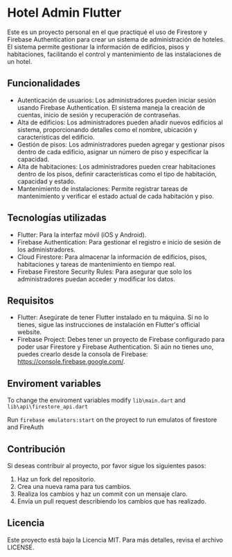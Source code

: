 # Hotel Admin Flutter

Este es un proyecto personal en el que practiqué el uso de Firestore y Firebase Authentication para crear un sistema de administración de hoteles. El sistema permite gestionar la información de edificios, pisos y habitaciones, facilitando el control y mantenimiento de las instalaciones de un hotel.

## Funcionalidades

- Autenticación de usuarios: Los administradores pueden iniciar sesión usando Firebase Authentication. El sistema maneja la creación de cuentas, inicio de sesión y recuperación de contraseñas.
- Alta de edificios: Los administradores pueden añadir nuevos edificios al sistema, proporcionando detalles como el nombre, ubicación y características del edificio.
- Gestión de pisos: Los administradores pueden agregar y gestionar pisos dentro de cada edificio, asignar un número de piso y especificar la capacidad.
- Alta de habitaciones: Los administradores pueden crear habitaciones dentro de los pisos, definir características como el tipo de habitación, capacidad y estado.
- Mantenimiento de instalaciones: Permite registrar tareas de mantenimiento y verificar el estado actual de cada habitación y piso.

## Tecnologías utilizadas

- Flutter: Para la interfaz móvil (iOS y Android).
- Firebase Authentication: Para gestionar el registro e inicio de sesión de los administradores.
- Cloud Firestore: Para almacenar la información de edificios, pisos, habitaciones y tareas de mantenimiento en tiempo real.
- Firebase Firestore Security Rules: Para asegurar que solo los administradores puedan acceder y modificar los datos.

## Requisitos

- Flutter: Asegúrate de tener Flutter instalado en tu máquina. Si no lo tienes, sigue las instrucciones de instalación en Flutter's official website.
- Firebase Project: Debes tener un proyecto de Firebase configurado para poder usar Firestore y Firebase Authentication. Si aún no tienes uno, puedes crearlo desde la consola de Firebase: https://console.firebase.google.com/.

## Enviroment variables

To change the enviroment variables modify `lib\main.dart` and `lib\api\firestore_api.dart`

Run `firebase emulators:start` on the proyect to run emulatos of firestore and FireAuth

## Contribución

Si deseas contribuir al proyecto, por favor sigue los siguientes pasos:

1. Haz un fork del repositorio.
2. Crea una nueva rama para tus cambios.
3. Realiza los cambios y haz un commit con un mensaje claro.
4. Envía un pull request describiendo los cambios que has realizado.

## Licencia

Este proyecto está bajo la Licencia MIT. Para más detalles, revisa el archivo LICENSE.